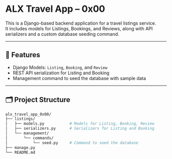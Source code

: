 # ALX Travel App – 0x00

This is a Django-based backend application for a travel listings service.  
It includes models for Listings, Bookings, and Reviews, along with API serializers and a custom database seeding command.

---

## 🚀 Features

- Django Models: `Listing`, `Booking`, and `Review`
- REST API serialization for Listing and Booking
- Management command to seed the database with sample data

---

## 🗂️ Project Structure

```bash
alx_travel_app_0x00/
├── listings/
│   ├── models.py           # Models for Listing, Booking, Review
│   ├── serializers.py      # Serializers for Listing and Booking
│   └── management/
│       └── commands/
│           └── seed.py     # Command to seed the database
├── manage.py
└── README.md
